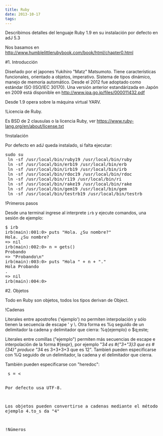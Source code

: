 ```yaml
---
title: Ruby
date: 2013-10-17
tags:
---
```

Describimos detalles del lenguaje Ruby 1.9 en su instalación por defecto en adJ 5.3

Nos basamos en http://www.humblelittlerubybook.com/book/html/chapter0.html

#1. Introducción

Diseñado por el japones Yukihiro "Matz" Matsumoto.  Tiene características funcionales, orientado a objetos, imperativo.  Sistema de tipos dinámico, manejo de memoria automático.  Desde el 2012 fue adoptado como estándar ISO (ISO/IEC 30170).  Una versión anterior estandárizada en Japón en 2009 está disponible en http://www.ipa.go.jp/files/000011432.pdf

Desde 1.9 opera sobre la máquina virtual YARV.

!Licencia de Ruby.  

Es BSD de 2 clausulas o la licencia Ruby, ver https://www.ruby-lang.org/en/about/license.txt

!Instalación

Por defecto en adJ queda instalado, si falta ejecutar:
<pre>
sudo su 
 ln -sf /usr/local/bin/ruby19 /usr/local/bin/ruby
 ln -sf /usr/local/bin/erb19 /usr/local/bin/erb
 ln -sf /usr/local/bin/irb19 /usr/local/bin/irb
 ln -sf /usr/local/bin/rdoc19 /usr/local/bin/rdoc
 ln -sf /usr/local/bin/ri19 /usr/local/bin/ri
 ln -sf /usr/local/bin/rake19 /usr/local/bin/rake
 ln -sf /usr/local/bin/gem19 /usr/local/bin/gem
 ln -sf /usr/local/bin/testrb19 /usr/local/bin/testrb
</pre>

!Primeros pasos

Desde una terminal ingrese al interprete ```irb``` y ejecute comandos, una sesión de ejemplo:

<pre>
$ irb
irb(main):001:0> puts "Hola. ¿Su nombre?"
Hola. ¿Su nombre?
=> nil
irb(main):002:0> n = gets()
Probando
=> "Probando\n"
irb(main):003:0> puts "Hola " + n + "."
Hola Probando
.
=> nil
irb(main):004:0>
</pre>

#2. Objetos

Todo en Ruby son objetos, todos los tipos derivan de Object.

!Cadenas

Literales entre apostrofes ('ejemplo') no permiten interpolación y sólo tienen la secuencia de escape \' y \\. Otra forma es %q seguido de un delimitador la cadena y delimitador que cierra: %q{ejemplo} o $q;este;

Literales entre comillas ("ejemplo") permiten más secuencias de escape e interpolación de la forma #{expr}, por ejemplo "3*4 es #{"3+"*3}3 que es #{3*4}" produce "3*4 es 3+3+3+3 que es 12".   Tambie&#324; pueden especificarse con %Q seguido de un delimitador, la cadena y el delimitador que cierra.

También pueden especificarse con "heredoc":
<pre>
 s = <<FCADENA
cadena de varias
líneas
FCADENA
</pre>

Por defecto usa UTF-8.

Los objetos pueden convertirse a cadenas mediante el método .to_s por ejemplo
4.to_s da "4"

!Números
